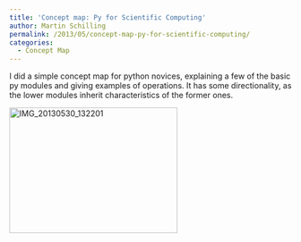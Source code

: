 ```yaml
---
title: 'Concept map: Py for Scientific Computing'
author: Martin Schilling
permalink: /2013/05/concept-map-py-for-scientific-computing/
categories:
  - Concept Map
---
```

I did a simple concept map for python novices, explaining a few of the basic py modules and giving examples of operations. It has some directionality, as the lower modules inherit characteristics of the former ones.

[<img class="alignnone size-medium wp-image-2961" alt="IMG_20130530_132201" src="http://teaching.software-carpentry.org/wp-content/uploads/2013/05/IMG_20130530_132201-300x225.jpg" width="300" height="225" />][1]

 [1]: http://teaching.software-carpentry.org/wp-content/uploads/2013/05/IMG_20130530_132201.jpg
